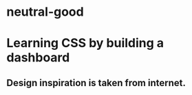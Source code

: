 # neutral-good

# Learning CSS by building a dashboard

## Design inspiration is taken from internet.
